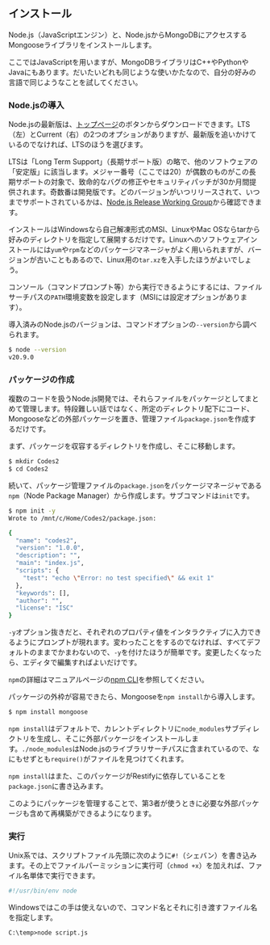## インストール

Node.js（JavaScriptエンジン）と、Node.jsからMongoDBにアクセスするMongooseライブラリをインストールします。

ここではJavaScriptを用いますが、MongoDBライブラリはC++やPythonやJavaにもあります。だいたいどれも同じような使いかたなので、自分の好みの言語で同じようなことを試してください。


### Node.jsの導入

Node.jsの最新版は、[トップページ](https://nodejs.org/ "LINK")のボタンからダウンロードできます。LTS（左）とCurrent（右）の2つのオプションがありますが、最新版を追いかけているのでなければ、LTSのほうを選びます。

LTSは「Long Term Support」（長期サポート版）の略で、他のソフトウェアの「安定版」に該当します。メジャー番号（ここでは20）が偶数のものがこの長期サポートの対象で、致命的なバグの修正やセキュリティパッチが30か月間提供されます。奇数番は開発版です。どのバージョンがいつリリースされて、いつまでサポートされているかは、[Node.js Release Working Group](https://github.com/nodejs/Release "LINK")から確認できます。

インストールはWindowsなら自己解凍形式のMSI、LinuxやMac OSならtarから好みのディレクトリを指定して展開するだけです。Linuxへのソフトウェアインストールには`yum`や`rpm`などのパッケージマネージャがよく用いられますが、バージョンが古いこともあるので、Linux用の`tar.xz`を入手したほうがよいでしょう。

コンソール（コマンドプロンプト等）から実行できるようにするには、ファイルサーチパスの`PATH`環境変数を設定します（MSIには設定オプションがあります）。

導入済みのNode.jsのバージョンは、コマンドオプションの`--version`から調べられます。

```bash
$ node --version
v20.9.0
```


### パッケージの作成

複数のコードを扱うNode.js開発では、それらファイルをパッケージとしてまとめて管理します。特段難しい話ではなく、所定のディレクトリ配下にコード、Mongooseなどの外部パッケージを置き、管理ファイル`package.json`を作成するだけです。

まず、パッケージを収容するディレクトリを作成し、そこに移動します。

```bash
$ mkdir Codes2
$ cd Codes2
```

続いて、パッケージ管理ファイルの`package.json`をパッケージマネージャである`npm`（Node Package Manager）から作成します。サブコマンドは`init`です。

```bash
$ npm init -y
Wrote to /mnt/c/Home/Codes2/package.json:

{
  "name": "codes2",
  "version": "1.0.0",
  "description": "",
  "main": "index.js",
  "scripts": {
    "test": "echo \"Error: no test specified\" && exit 1"
  },
  "keywords": [],
  "author": "",
  "license": "ISC"
}
```

`-y`オプション抜きだと、それぞれのプロパティ値をインタラクティブに入力できるようにプロンプトが現れます。変わったことをするのでなければ、すべてデフォルトのままでかまわないので、`-y`を付けたほうが簡単です。変更したくなったら、エディタで編集すればよいだけです。

`npm`の詳細はマニュアルページの[npm CLI](https://docs.npmjs.com/cli/ "LINK")を参照してください。

パッケージの外枠が容易できたら、Mongooseを`npm install`から導入します。

```bash
$ npm install mongoose
```

`npm install`はデフォルトで、カレントディレクトリに`node_modules`サブディレクトリを生成し、そこに外部パッケージをインストールします。`./node_modules`はNode.jsのライブラリサーチパスに含まれているので、なにもせずとも`require()`がファイルを見つけてくれます。

`npm install`はまた、このパッケージがRestifyに依存していることを`package.json`に書き込みます。

このようにパッケージを管理することで、第3者が使うときに必要な外部パッケージも含めて再構築ができるようになります。



### 実行

Unix系では、スクリプトファイル先頭に次のように`#!`（シェバン）を書き込みます。その上でファイルパーミッションに実行可（`chmod +x`）を加えれば、ファイル名単体で実行できます。

```bash
#!/usr/bin/env node
```

Windowsではこの手は使えないので、コマンド名とそれに引き渡すファイル名を指定します。

```dos
C:\temp>node script.js
```
